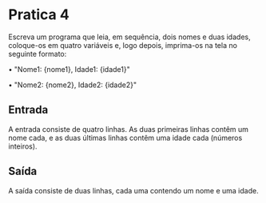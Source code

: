 # Pratica 4

Escreva um programa que leia, em sequência, dois nomes e duas idades, coloque-os em quatro
variáveis e, logo depois, imprima-os na tela no seguinte formato:

• "Nome1: {nome1}, Idade1: {idade1}"

• "Nome2: {nome2}, Idade2: {idade2}"

## Entrada

A entrada consiste de quatro linhas. As duas primeiras 
linhas contêm um nome cada, e as duas últimas linhas contêm uma
idade cada (números inteiros).

## Saída

A saída consiste de duas linhas, cada uma
contendo um nome e uma idade.
